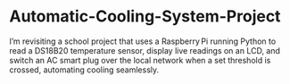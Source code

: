 # Automatic-Cooling-System-Project
I’m revisiting a school project that uses a Raspberry Pi running Python to read a DS18B20 temperature sensor, display live readings on an LCD, and switch an AC smart plug over the local network when a set threshold is crossed, automating cooling seamlessly.
